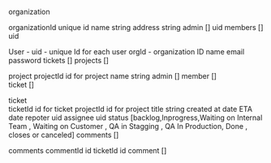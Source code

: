 
organization 

organizationId   unique id
name      string
address   string
admin     [] uid
members   [] uid 

User -
   uid - unique Id for each user
   orgId - organization ID 
   name 
   email 
   password 
   tickets     []
   projects    []

project 
   projectId  id for project 
   name       string
   admin      []
   member     []   
   ticket     []

ticket  
   ticketId   id for ticket 
   projectId  id for project
   title      string 
   created at  date 
   ETA         date 
   repoter     uid 
   assignee    uid 
   status      [backlog,Inprogress,Waiting on Internal Team , Waiting on Customer , QA in Stagging , QA In Production, Done , closes or canceled]
   comments     []   

comments 
  commentId   id 
  ticketId    id 
  comment     []



